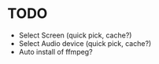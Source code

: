 # TODO
* Select Screen (quick pick, cache?)
* Select Audio device (quick pick, cache?)
* Auto install of ffmpeg?
